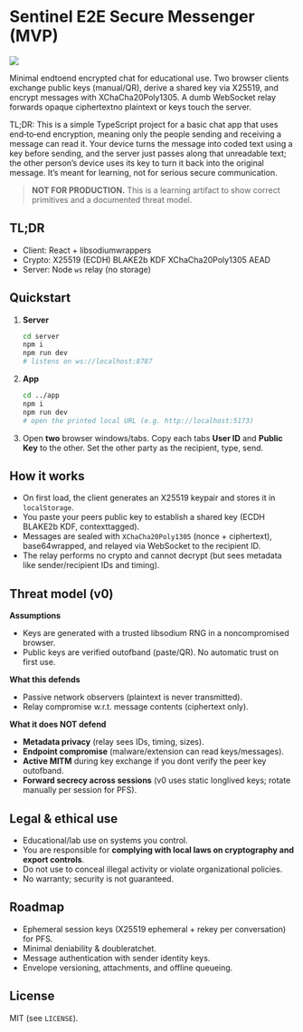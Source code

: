 ﻿# Sentinel  E2E Secure Messenger (MVP)

![](https://i.imgur.com/zsLK6Fh.png)

Minimal endtoend encrypted chat for educational use. Two browser clients exchange public keys (manual/QR), derive a shared key via X25519, and encrypt messages with XChaCha20Poly1305. A dumb WebSocket relay forwards opaque ciphertextno plaintext or keys touch the server.

TL;DR: This is a simple TypeScript project for a basic chat app that uses end‑to‑end encryption, meaning only the people sending and receiving a message can read it. Your device turns the message into coded text using a key before sending, and the server just passes along that unreadable text; the other person’s device uses its key to turn it back into the original message. It’s meant for learning, not for serious secure communication.

> **NOT FOR PRODUCTION.** This is a learning artifact to show correct primitives and a documented threat model.

## TL;DR
- Client: React + libsodiumwrappers
- Crypto: X25519 (ECDH)  BLAKE2b KDF  XChaCha20Poly1305 AEAD
- Server: Node `ws` relay (no storage)

## Quickstart
1. **Server**
   ```bash
   cd server
   npm i
   npm run dev
   # listens on ws://localhost:8787
   ```
2. **App**
   ```bash
   cd ../app
   npm i
   npm run dev
   # open the printed local URL (e.g. http://localhost:5173)
   ```
3. Open **two** browser windows/tabs. Copy each tabs **User ID** and **Public Key** to the other. Set the other party as the recipient, type, send.

## How it works
- On first load, the client generates an X25519 keypair and stores it in `localStorage`.
- You paste your peers public key to establish a shared key (ECDH  BLAKE2b KDF, contexttagged).
- Messages are sealed with `XChaCha20Poly1305` (nonce + ciphertext), base64wrapped, and relayed via WebSocket to the recipient ID.
- The relay performs no crypto and cannot decrypt (but sees metadata like sender/recipient IDs and timing).

## Threat model (v0)
**Assumptions**
- Keys are generated with a trusted libsodium RNG in a noncompromised browser.
- Public keys are verified outofband (paste/QR). No automatic trust on first use.

**What this defends**
- Passive network observers (plaintext is never transmitted).
- Relay compromise w.r.t. message contents (ciphertext only).

**What it does NOT defend**
- **Metadata privacy** (relay sees IDs, timing, sizes).
- **Endpoint compromise** (malware/extension can read keys/messages).
- **Active MITM** during key exchange if you dont verify the peer key outofband.
- **Forward secrecy across sessions** (v0 uses static longlived keys; rotate manually per session for PFS).

## Legal & ethical use
- Educational/lab use on systems you control.
- You are responsible for **complying with local laws on cryptography and export controls**.
- Do not use to conceal illegal activity or violate organizational policies.
- No warranty; security is not guaranteed.

## Roadmap
- Ephemeral session keys (X25519 ephemeral + rekey per conversation) for PFS.
- Minimal deniability & doubleratchet.
- Message authentication with sender identity keys.
- Envelope versioning, attachments, and offline queueing.

## License
MIT (see `LICENSE`).
